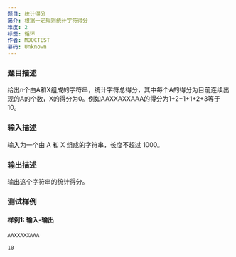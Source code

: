 ```yaml
---
题目: 统计得分
简介: 根据一定规则统计字符得分
难度: 2
标签: 循环
作者: MOOCTEST
慕码: Unknown
---
```


### 题目描述

给出n个由A和X组成的字符串，统计字符总得分，其中每个A的得分为目前连续出现的A的个数，X的得分为0。例如AAXXAXXAAA的得分为1+2+1+1+2+3等于10。

### 输入描述

输入为一个由 A 和 X 组成的字符串，长度不超过 1000。

### 输出描述

输出这个字符串的统计得分。

### 测试样例

#### 样例1: 输入-输出

```
AAXXAXXAAA
```

```
10
```

